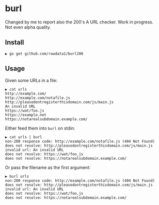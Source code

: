 # burl

Changed by me to report also the 200's 
A URL checker.
Work in progress. Not even alpha quality.

## Install

```
▶ go get github.com/rawdata1/burl200
```

## Usage

Given some URLs in a file:

```
▶ cat urls
http://example.com/
http://example.com/notafile.js
http://pleasedontregisterthisdomain.com/js/main.js
An invalid URL
https://wat/foo.js
https://example.net
https://notarealsubdomain.example.com/
```

Either feed them into `burl` on stdin:

```
▶ cat urls | burl
non-200 response code: http://example.com/notafile.js (404 Not Found)
does not resolve: http://pleasedontregisterthisdomain.com/js/main.js
invalid url: An invalid URL
does not resolve: https://wat/foo.js
does not resolve: https://notarealsubdomain.example.com/
```

Or pass the filename as the first argument:

```
▶ burl urls
non-200 response code: http://example.com/notafile.js (404 Not Found)
does not resolve: http://pleasedontregisterthisdomain.com/js/main.js
invalid url: An invalid URL
does not resolve: https://wat/foo.js
does not resolve: https://notarealsubdomain.example.com/
```
